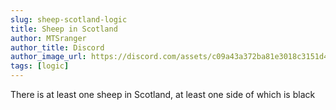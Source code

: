 ```yaml
---
slug: sheep-scotland-logic
title: Sheep in Scotland
author: MTSranger
author_title: Discord
author_image_url: https://discord.com/assets/c09a43a372ba81e3018c3151d4ed4773.png
tags: [logic]
---
```


There is at least one sheep in Scotland, at least one side of which is black
